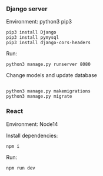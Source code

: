 ### Django server

Environment: python3  pip3

```
pip3 install Django
pip3 install pymysql
pip3 install django-cors-headers
```
Run:
```
python3 manage.py runserver 8080
```


Change models and update database
```

python3 manage.py makemigrations
python3 manage.py migrate
```

### React 

Environment: Node14 

Install dependencies: 
```
npm i
```
Run:
```
npm run dev
```
